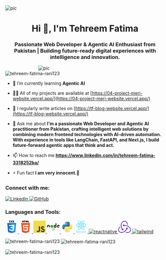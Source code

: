 <img align="center" alt="pic" width="500" src="https://www.google.com/url?sa=i&url=https%3A%2F%2Fgithub.com%2Fmist941&psig=AOvVaw1Nd_iR6WPldMCMvg2oskop&ust=1752657579737000&source=images&cd=vfe&opi=89978449&ved=0CBEQjRxqFwoTCOiW2azEvo4DFQAAAAAdAAAAABAK">
<h1 align="center">Hi 👋, I'm Tehreem Fatima</h1>
<h3 align="center">Passionate Web Developer & Agentic AI Enthusiast from Pakistan | Building future-ready digital experiences with intelligence and innovation.</h3>
<img align="right" alt="pic" width="400" src="https://encrypted-tbn0.gstatic.com/images?q=tbn:ANd9GcSiPRKxBOAMXwcU-xN-K7d-II-ZZBiP0nHUrg&s">
<p align="left"> <img src="https://komarev.com/ghpvc/?username=tehreem-fatima-rani123&label=Profile%20views&color=0e75b6&style=flat" alt="tehreem-fatima-rani123" /> </p>

- 🌱 I’m currently learning **Agentic AI**

- 👨‍💻 All of my projects are available at [https://04-project-meri-website.vercel.app/](https://04-project-meri-website.vercel.app/)

- 📝 I regularly write articles on [https://tf-blog-website.vercel.app/](https://tf-blog-website.vercel.app/)

- 💬 Ask me about **I'm a passionate Web Developer and Agentic AI practitioner from Pakistan, crafting intelligent web solutions by combining modern frontend technologies with AI-driven automation. With experience in tools like LangChain, FastAPI, and Next.js, I build future-forward agentic apps that think and act.**

- 📫 How to reach me **https://www.linkedin.com/in/tehreem-fatima-3318252ba/**

- ⚡ Fun fact **I am very innocent.🤗**

<h3 align="left">Connect with me:</h3>
<p align="left">
  <a href="https://www.linkedin.com/in/tehreem-fatima-3318252ba/" target="_blank">
    <img src="https://img.shields.io/badge/LinkedIn-0077B5?style=for-the-badge&logo=linkedin&logoColor=white" alt="LinkedIn"/>
  </a>
  <a href="https://github.com/tehreem-fatima-rani123" target="_blank">
    <img src="https://img.shields.io/badge/GitHub-100000?style=for-the-badge&logo=github&logoColor=white" alt="GitHub"/>
  </a>
</p>


<h3 align="left">Languages and Tools:</h3>
<p align="left"> <a href="https://www.w3schools.com/css/" target="_blank" rel="noreferrer"> <img src="https://raw.githubusercontent.com/devicons/devicon/master/icons/css3/css3-original-wordmark.svg" alt="css3" width="40" height="40"/> </a> <a href="https://www.w3.org/html/" target="_blank" rel="noreferrer"> <img src="https://raw.githubusercontent.com/devicons/devicon/master/icons/html5/html5-original-wordmark.svg" alt="html5" width="40" height="40"/> </a> <a href="https://developer.mozilla.org/en-US/docs/Web/JavaScript" target="_blank" rel="noreferrer"> <img src="https://raw.githubusercontent.com/devicons/devicon/master/icons/javascript/javascript-original.svg" alt="javascript" width="40" height="40"/> </a> <a href="https://nodejs.org" target="_blank" rel="noreferrer"> <img src="https://raw.githubusercontent.com/devicons/devicon/master/icons/nodejs/nodejs-original-wordmark.svg" alt="nodejs" width="40" height="40"/> </a> <a href="https://www.python.org" target="_blank" rel="noreferrer"> <img src="https://raw.githubusercontent.com/devicons/devicon/master/icons/python/python-original.svg" alt="python" width="40" height="40"/> </a> <a href="https://reactjs.org/" target="_blank" rel="noreferrer"> <img src="https://raw.githubusercontent.com/devicons/devicon/master/icons/react/react-original-wordmark.svg" alt="react" width="40" height="40"/> </a> <a href="https://reactnative.dev/" target="_blank" rel="noreferrer"> <img src="https://reactnative.dev/img/header_logo.svg" alt="reactnative" width="40" height="40"/> </a> <a href="https://redux.js.org" target="_blank" rel="noreferrer"> <img src="https://raw.githubusercontent.com/devicons/devicon/master/icons/redux/redux-original.svg" alt="redux" width="40" height="40"/> </a> <a href="https://tailwindcss.com/" target="_blank" rel="noreferrer"> <img src="https://www.vectorlogo.zone/logos/tailwindcss/tailwindcss-icon.svg" alt="tailwind" width="40" height="40"/> </a> </p>

<p><img align="left" src="https://github-readme-stats.vercel.app/api/top-langs?username=tehreem-fatima-rani123&show_icons=true&locale=en&layout=compact" alt="tehreem-fatima-rani123" /></p>

<p>&nbsp;<img align="center" src="https://github-readme-stats.vercel.app/api?username=tehreem-fatima-rani123&show_icons=true&locale=en" alt="tehreem-fatima-rani123" /></p>

<p><img align="center" src="https://github-readme-streak-stats.herokuapp.com/?user=tehreem-fatima-rani123&" alt="tehreem-fatima-rani123" /></p>
